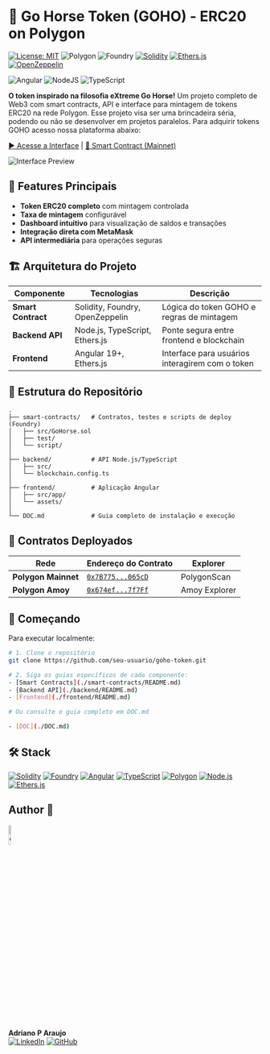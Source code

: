 # 🐴 Go Horse Token (GOHO) - ERC20 on Polygon

[![License: MIT](https://img.shields.io/badge/License-MIT-5965E0.svg?labelColor=121214&style=for-the-badge)](https://opensource.org/licenses/MIT) ![Polygon](https://img.shields.io/badge/Polygon-8247E5?logo=polygon&logoColor=white&style=for-the-badge) ![Foundry](https://img.shields.io/badge/Foundry-F5A623?logo=ethereum&logoColor=black&style=for-the-badge)   [![Solidity](https://img.shields.io/badge/Solidity-%20-363636?style=for-the-badge&logo=solidity&logoColor=white)](https://soliditylang.org/) [![Ethers.js](https://img.shields.io/badge/Ethers.js-%20-204991?style=for-the-badge&logo=ethers&logoColor=white)](https://ethers.io/) [![OpenZeppelin](https://img.shields.io/badge/OpenZeppelin-%20-4E5EE4?style=for-the-badge&logo=openzeppelin&logoColor=white)](https://www.openzeppelin.com/)

![Angular](https://img.shields.io/badge/angular-%23DD0031.svg?style=for-the-badge&logo=angular&logoColor=white) ![NodeJS](https://img.shields.io/badge/node.js-6DA55F?style=for-the-badge&logo=node.js&logoColor=white) ![TypeScript](https://img.shields.io/badge/typescript-%23007ACC.svg?style=for-the-badge&logo=typescript&logoColor=white) 

**O token inspirado na filosofia eXtreme Go Horse!** Um projeto completo de Web3 com smart contracts, API e interface para mintagem de tokens ERC20 na rede Polygon.
Esse projeto visa ser uma brincadeira séria, podendo ou não se desenvolver em projetos paralelos. Para adquirir tokens GOHO acesso nossa plataforma abaixo:


[▶️ Acesse a Interface](https://goho-view.vercel.app/) | [📜 Smart Contract (Mainnet)](https://polygonscan.com/address/0x7B7758077e51Bc1Be499eF9180f82E16019065cD)

![Interface Preview](https://raw.githubusercontent.com/dev-araujo/go-horse-token/refs/heads/main/assets/goho-interface.png)

## 🌟 Features Principais

- **Token ERC20 completo** com mintagem controlada
- **Taxa de mintagem** configurável
- **Dashboard intuitivo** para visualização de saldos e transações
- **Integração direta com MetaMask**
- **API intermediária** para operações seguras

## 🏗️ Arquitetura do Projeto

| Componente         | Tecnologias                     | Descrição                                       |
| ------------------ | ------------------------------- | ----------------------------------------------- |
| **Smart Contract** | Solidity, Foundry, OpenZeppelin | Lógica do token GOHO e regras de mintagem       |
| **Backend API**    | Node.js, TypeScript, Ethers.js  | Ponte segura entre frontend e blockchain        |
| **Frontend**       | Angular 19+, Ethers.js          | Interface para usuários interagirem com o token |

## 📂 Estrutura do Repositório

```
.
├── smart-contracts/   # Contratos, testes e scripts de deploy (Foundry)
│   ├── src/GoHorse.sol
│   ├── test/
│   └── script/
│
├── backend/           # API Node.js/TypeScript
│   ├── src/
│   └── blockchain.config.ts
│
├── frontend/          # Aplicação Angular
│   ├── src/app/
│   └── assets/
│
└── DOC.md             # Guia completo de instalação e execução
```

## 🔗 Contratos Deployados

| Rede                | Endereço do Contrato                                                                                 | Explorer      |
| ------------------- | ---------------------------------------------------------------------------------------------------- | ------------- |
| **Polygon Mainnet** | [`0x7B775...065cD`](https://polygonscan.com/address/0x7B7758077e51Bc1Be499eF9180f82E16019065cD)      | PolygonScan   |
| **Polygon Amoy**    | [`0x674ef...7f7Ff`](https://amoy.polygonscan.com/address/0x674ef763774479234F77b424D015Fc105397f7Ff) | Amoy Explorer |

## 🚀 Começando

Para executar localmente:

```bash
# 1. Clone o repositório
git clone https://github.com/seu-usuario/goho-token.git

# 2. Siga os guias específicos de cada componente:
- [Smart Contracts](./smart-contracts/README.md)
- [Backend API](./backend/README.md)
- [Frontend](./frontend/README.md)

# Ou consulte o guia completo em DOC.md

- [DOC](./DOC.md)
```

## 🛠️ Stack

[![Solidity](https://img.shields.io/badge/Solidity-363636?logo=solidity&logoColor=white&style=for-the-badge)](https://soliditylang.org/) [![Foundry](https://img.shields.io/badge/Foundry-F5A623?logo=ethereum&logoColor=black&style=for-the-badge)](https://getfoundry.sh/) [![Angular](https://img.shields.io/badge/Angular-DD0031?logo=angular&logoColor=white&style=for-the-badge)](https://angular.io/) [![TypeScript](https://img.shields.io/badge/TypeScript-3178C6?logo=typescript&logoColor=white&style=for-the-badge)](https://www.typescriptlang.org/) [![Polygon](https://img.shields.io/badge/Polygon-8247E5?logo=polygon&logoColor=white&style=for-the-badge)](https://polygon.technology/) [![Node.js](https://img.shields.io/badge/Node.js-339933?logo=nodedotjs&logoColor=white&style=for-the-badge)](https://nodejs.org/) [![Ethers.js](https://img.shields.io/badge/Ethers.js-3C3C3D?logo=ethereum&logoColor=white&style=for-the-badge)](https://docs.ethers.org/)



## Author 👷

<img src="https://user-images.githubusercontent.com/97068163/149033991-781bf8b6-4beb-445a-913c-f05a76a28bfc.png" width="10%" alt="caricatura do autor desse repositório"/>

**Adriano P Araujo**  
  [![LinkedIn](https://img.shields.io/badge/LinkedIn-0A66C2?logo=linkedin&logoColor=white&style=for-the-badge)](https://www.linkedin.com/in/araujocode/) [![GitHub](https://img.shields.io/badge/GitHub-181717?logo=github&logoColor=white&style=for-the-badge)](https://github.com/seu-usuario)
